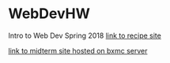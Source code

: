 # WebDevHW
Intro to Web Dev Spring 2018
[link to recipe site](http://sites.bxmc.poly.edu/~danieljiang/Web%20Dev/recipe.html)

[link to midterm site hosted on bxmc server](http://sites.bxmc.poly.edu/~danieljiang/self/danio/)
